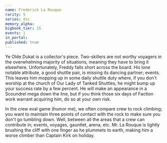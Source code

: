 ```yaml
---
name: Frederick La Rouque
rarity: 5
series: dsc
memory_alpha:
bigbook_tier: 15
events: 1
in_portal:
published: true
---
```


Ye Olde Dukat is a collector's piece. Two-skillers are not worthy voyagers in the overwhelming majority of situations, meaning they have to bring it elsewhere. Unfortunately, Freddy falls short across the board. His lone notable attribute, a good shuttle pair, is missing its dancing partner; events. This leaves him mopping up in some daily shuttle duty where, if you don't worship at the church of Our Lady of Tanked Shuttles, he might bump up your success rate by a few percent. He will make an appearance in a Scoundrel mega down the line, but if you think those six days of Faction work warrant acquiring him, do so at your own risk.

In the crew eval game (humor me), we often compare crew to rock climbing; you want to maintain three points of contact with the rock to make sure you don't go tumbling down. Well, between all the areas that a crew can contribute in; events, voyages, gauntlet, arena, etc. Mr. La Rouque is lightly brushing the cliff with one finger as he plummets to earth, making him a worse climber than Captain Kirk on holiday.
